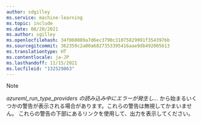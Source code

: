 ```yaml
---
author: sdgilley
ms.service: machine-learning
ms.topic: include
ms.date: 08/20/2021
ms.author: sgilley
ms.openlocfilehash: 34f060089a7d6ec3790c31075829991f354397bb
ms.sourcegitcommit: 362359c2a00a6827353395416aae9db492005613
ms.translationtype: HT
ms.contentlocale: ja-JP
ms.lasthandoff: 11/15/2021
ms.locfileid: "132529863"
---
```

> [!NOTE]
> *azureml_run_type_providers の読み込み中にエラーが発生し...* から始まるいくつかの警告が表示される場合があります。これらの警告は無視してかまいません。 これらの警告の下部にあるリンクを使用して、出力を表示してください。
